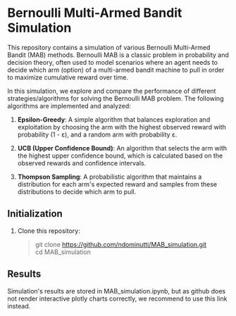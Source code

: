 # Bernoulli Multi-Armed Bandit Simulation

This repository contains a simulation of various Bernoulli Multi-Armed Bandit (MAB) methods. Bernoulli MAB is a classic problem in probability and decision theory, often used to model scenarios where an agent needs to decide which arm (option) of a multi-armed bandit machine to pull in order to maximize cumulative reward over time.

In this simulation, we explore and compare the performance of different strategies/algorithms for solving the Bernoulli MAB problem. The following algorithms are implemented and analyzed:

1. **Epsilon-Greedy**: A simple algorithm that balances exploration and exploitation by choosing the arm with the highest observed reward with probability (1 - ε), and a random arm with probability ε.

2. **UCB (Upper Confidence Bound)**: An algorithm that selects the arm with the highest upper confidence bound, which is calculated based on the observed rewards and confidence intervals.

3. **Thompson Sampling**: A probabilistic algorithm that maintains a distribution for each arm's expected reward and samples from these distributions to decide which arm to pull.


## Initialization

1. Clone this repository:
   > git clone https://github.com/ndominutti/MAB_simulation.git<br>
   > cd MAB_simulation

## Results
Simulation's results are stored in MAB_simulation.ipynb, but as github does not render interactive plotly charts correctly, we recommend to use this <a link='https://chart-studio.plotly.com/~NDOMINUTTI/89.embed'>link</a> instead.

